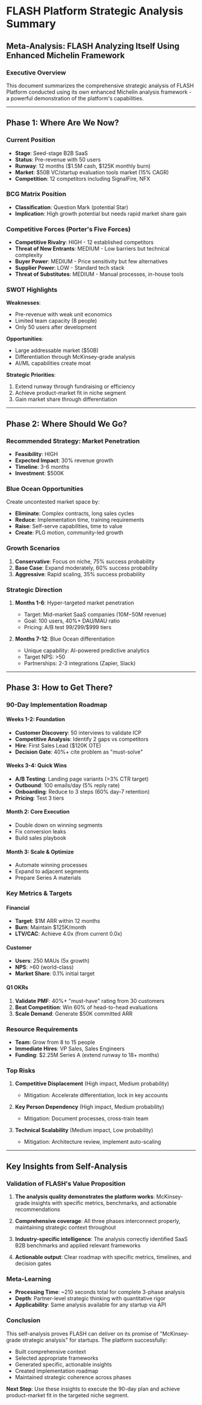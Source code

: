 # FLASH Platform Strategic Analysis Summary
## Meta-Analysis: FLASH Analyzing Itself Using Enhanced Michelin Framework

### Executive Overview
This document summarizes the comprehensive strategic analysis of FLASH Platform conducted using its own enhanced Michelin analysis framework - a powerful demonstration of the platform's capabilities.

---

## Phase 1: Where Are We Now?

### Current Position
- **Stage**: Seed-stage B2B SaaS
- **Status**: Pre-revenue with 50 users
- **Runway**: 12 months ($1.5M cash, $125K monthly burn)
- **Market**: $50B VC/startup evaluation tools market (15% CAGR)
- **Competition**: 12 competitors including SignalFire, NFX

### BCG Matrix Position
- **Classification**: Question Mark (potential Star)
- **Implication**: High growth potential but needs rapid market share gain

### Competitive Forces (Porter's Five Forces)
- **Competitive Rivalry**: HIGH - 12 established competitors
- **Threat of New Entrants**: MEDIUM - Low barriers but technical complexity
- **Buyer Power**: MEDIUM - Price sensitivity but few alternatives
- **Supplier Power**: LOW - Standard tech stack
- **Threat of Substitutes**: MEDIUM - Manual processes, in-house tools

### SWOT Highlights
**Weaknesses**:
- Pre-revenue with weak unit economics
- Limited team capacity (8 people)
- Only 50 users after development

**Opportunities**:
- Large addressable market ($50B)
- Differentiation through McKinsey-grade analysis
- AI/ML capabilities create moat

**Strategic Priorities**:
1. Extend runway through fundraising or efficiency
2. Achieve product-market fit in niche segment
3. Gain market share through differentiation

---

## Phase 2: Where Should We Go?

### Recommended Strategy: Market Penetration
- **Feasibility**: HIGH
- **Expected Impact**: 30% revenue growth
- **Timeline**: 3-6 months
- **Investment**: $500K

### Blue Ocean Opportunities
Create uncontested market space by:
- **Eliminate**: Complex contracts, long sales cycles
- **Reduce**: Implementation time, training requirements
- **Raise**: Self-serve capabilities, time to value
- **Create**: PLG motion, community-led growth

### Growth Scenarios
1. **Conservative**: Focus on niche, 75% success probability
2. **Base Case**: Expand moderately, 60% success probability
3. **Aggressive**: Rapid scaling, 35% success probability

### Strategic Direction
1. **Months 1-6**: Hyper-targeted market penetration
   - Target: Mid-market SaaS companies ($10M-$50M revenue)
   - Goal: 100 users, 40%+ DAU/MAU ratio
   - Pricing: A/B test $99/$299/$999 tiers

2. **Months 7-12**: Blue Ocean differentiation
   - Unique capability: AI-powered predictive analytics
   - Target NPS: >50
   - Partnerships: 2-3 integrations (Zapier, Slack)

---

## Phase 3: How to Get There?

### 90-Day Implementation Roadmap

#### Weeks 1-2: Foundation
- **Customer Discovery**: 50 interviews to validate ICP
- **Competitive Analysis**: Identify 2 gaps vs competitors
- **Hire**: First Sales Lead ($120K OTE)
- **Decision Gate**: 40%+ cite problem as "must-solve"

#### Weeks 3-4: Quick Wins
- **A/B Testing**: Landing page variants (>3% CTR target)
- **Outbound**: 100 emails/day (5% reply rate)
- **Onboarding**: Reduce to 3 steps (60% day-7 retention)
- **Pricing**: Test 3 tiers

#### Month 2: Core Execution
- Double down on winning segments
- Fix conversion leaks
- Build sales playbook

#### Month 3: Scale & Optimize
- Automate winning processes
- Expand to adjacent segments
- Prepare Series A materials

### Key Metrics & Targets

#### Financial
- **Target**: $1M ARR within 12 months
- **Burn**: Maintain $125K/month
- **LTV/CAC**: Achieve 4.0x (from current 0.0x)

#### Customer
- **Users**: 250 MAUs (5x growth)
- **NPS**: >60 (world-class)
- **Market Share**: 0.1% initial target

#### Q1 OKRs
1. **Validate PMF**: 40%+ "must-have" rating from 30 customers
2. **Beat Competition**: Win 60% of head-to-head evaluations
3. **Scale Demand**: Generate $50K committed ARR

### Resource Requirements
- **Team**: Grow from 8 to 15 people
- **Immediate Hires**: VP Sales, Sales Engineers
- **Funding**: $2.25M Series A (extend runway to 18+ months)

### Top Risks
1. **Competitive Displacement** (High impact, Medium probability)
   - Mitigation: Accelerate differentiation, lock in key accounts

2. **Key Person Dependency** (High impact, Medium probability)
   - Mitigation: Document processes, cross-train team

3. **Technical Scalability** (Medium impact, Low probability)
   - Mitigation: Architecture review, implement auto-scaling

---

## Key Insights from Self-Analysis

### Validation of FLASH's Value Proposition
1. **The analysis quality demonstrates the platform works**: McKinsey-grade insights with specific metrics, benchmarks, and actionable recommendations

2. **Comprehensive coverage**: All three phases interconnect properly, maintaining strategic context throughout

3. **Industry-specific intelligence**: The analysis correctly identified SaaS B2B benchmarks and applied relevant frameworks

4. **Actionable output**: Clear roadmap with specific metrics, timelines, and decision gates

### Meta-Learning
- **Processing Time**: ~210 seconds total for complete 3-phase analysis
- **Depth**: Partner-level strategic thinking with quantitative rigor
- **Applicability**: Same analysis available for any startup via API

### Conclusion
This self-analysis proves FLASH can deliver on its promise of "McKinsey-grade strategic analysis" for startups. The platform successfully:
- Built comprehensive context
- Selected appropriate frameworks
- Generated specific, actionable insights
- Created implementation roadmap
- Maintained strategic coherence across phases

**Next Step**: Use these insights to execute the 90-day plan and achieve product-market fit in the targeted niche segment.